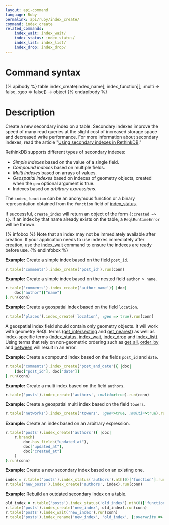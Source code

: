 ```yaml
---
layout: api-command
language: Ruby
permalink: api/ruby/index_create/
command: index_create
related_commands:
    index_wait: index_wait/
    index_status: index_status/
    index_list: index_list/
    index_drop: index_drop/
---
```


# Command syntax #

{% apibody %}
table.index_create(index_name[, index_function][, :multi => false, :geo => false]) &rarr; object
{% endapibody %}

# Description #

Create a new secondary index on a table. Secondary indexes improve the speed of many read queries at the slight cost of increased storage space and decreased write performance. For more information about secondary indexes, read the article "[Using secondary indexes in RethinkDB](/docs/secondary-indexes/)."

RethinkDB supports different types of secondary indexes:

- *Simple indexes* based on the value of a single field.
- *Compound indexes* based on multiple fields.
- *Multi indexes* based on arrays of values.
- *Geospatial indexes* based on indexes of geometry objects, created when the `geo` optional argument is true.
- Indexes based on *arbitrary expressions*.

The `index_function` can be an anonymous function or a binary representation obtained from the `function` field of [index_status](/api/ruby/index_status).

If successful, `create_index` will return an object of the form `{:created => 1}`. If an index by that name already exists on the table, a `ReqlRuntimeError` will be thrown.

{% infobox %}
Note that an index may not be immediately available after creation. If your application needs to use indexes immediately after creation, use the [index_wait](/api/ruby/index_wait) command to ensure the indexes are ready before use.
{% endinfobox %}

__Example:__ Create a simple index based on the field `post_id`.

```rb
r.table('comments').index_create('post_id').run(conn)
```
__Example:__ Create a simple index based on the nested field `author > name`.


```rb
r.table('comments').index_create('author_name'){ |doc|
    doc["author"]["name"]
}.run(conn)
```

__Example:__ Create a geospatial index based on the field `location`.

```rb
r.table('places').index_create('location', :geo => true).run(conn)
```

A geospatial index field should contain only geometry objects. It will work with geometry ReQL terms ([get_intersecting](/api/ruby/get_intersecting/) and [get_nearest](/api/ruby/get_nearest/)) as well as index-specific terms ([index_status](/api/ruby/index_status), [index_wait](/api/ruby/index_wait), [index_drop](/api/ruby/index_drop) and [index_list](/api/ruby/index_list)). Using terms that rely on non-geometric ordering such as [get_all](/api/ruby/get_all/), [order_by](/api/ruby/order_by/) and [between](/api/ruby/between/) will result in an error.


__Example:__ Create a compound index based on the fields `post_id` and `date`.

```rb
r.table('comments').index_create('post_and_date'){ |doc|
    [doc["post_id"], doc["date"]]
}.run(conn)
```

__Example:__ Create a multi index based on the field `authors`.

```rb
r.table('posts').index_create('authors', :multi=>true).run(conn)
```

__Example:__ Create a geospatial multi index based on the field `towers`.

```rb
r.table('networks').index_create('towers', :geo=>true, :multi=>true).run(conn)
```

__Example:__ Create an index based on an arbitrary expression.

```rb
r.table('posts').index_create('authors'){ |doc|
    r.branch(
        doc.has_fields("updated_at"),
        doc["updated_at"],
        doc["created_at"]
    )
}.run(conn)
```

__Example:__ Create a new secondary index based on an existing one.

```rb
index = r.table('posts').index_status('authors').nth(0)['function'].run(conn)
r.table('new_posts').index_create('authors', index).run(conn)
```

__Example:__ Rebuild an outdated secondary index on a table.

```rb
old_index = r.table('posts').index_status('old_index').nth(0)['function'].run(conn)
r.table('posts').index_create('new_index', old_index).run(conn)
r.table('posts').index_wait('new_index').run(conn)
r.table('posts').index_rename('new_index', 'old_index', {:overwrite => true}).run(conn)
```

